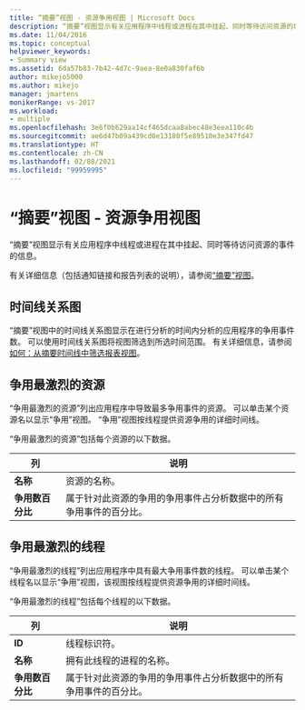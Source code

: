 ```yaml
---
title: “摘要”视图 - 资源争用视图 | Microsoft Docs
description: “摘要”视图显示有关应用程序中线程或进程在其中挂起、同时等待访问资源的事件的信息。
ms.date: 11/04/2016
ms.topic: conceptual
helpviewer_keywords:
- Summary view
ms.assetid: 6da57b83-7b42-4d7c-9aea-8e0a830faf6b
author: mikejo5000
ms.author: mikejo
manager: jmartens
monikerRange: vs-2017
ms.workload:
- multiple
ms.openlocfilehash: 3e6f0b629aa14cf465dcaa8abec48e3eea110c4b
ms.sourcegitcommit: ae6d47b09a439cd0e13180f5e89510e3e347fd47
ms.translationtype: HT
ms.contentlocale: zh-CN
ms.lasthandoff: 02/08/2021
ms.locfileid: "99959995"
---
```

# <a name="summary-view---resource-contention-view"></a>“摘要”视图 - 资源争用视图
“摘要”视图显示有关应用程序中线程或进程在其中挂起、同时等待访问资源的事件的信息。

 有关详细信息（包括通知链接和报告列表的说明），请参阅[“摘要”视图](../profiling/summary-view.md)。

## <a name="timeline-graph"></a>时间线关系图
 “摘要”视图中的时间线关系图显示在进行分析的时间内分析的应用程序的争用事件数。 可以使用时间线关系图将视图筛选到所选时间范围。 有关详细信息，请参阅[如何：从摘要时间线中筛选报表视图](../profiling/how-to-filter-report-views-from-the-summary-timeline.md)。

## <a name="most-contended-resources"></a>争用最激烈的资源
 “争用最激烈的资源”列出应用程序中导致最多争用事件的资源。 可以单击某个资源名以显示“争用”视图。 “争用”视图按线程提供资源争用的详细时间线。

 “争用最激烈的资源”包括每个资源的以下数据。

|列|说明|
|------------|-----------------|
|**名称**|资源的名称。|
|**争用数百分比**|属于针对此资源的争用的争用事件占分析数据中的所有争用事件的百分比。|

## <a name="most-contended-thread"></a>争用最激烈的线程
 “争用最激烈的线程”列出应用程序中具有最大争用事件数的线程。 可以单击某个线程名以显示“争用”视图，该视图按线程提供资源争用的详细时间线。

 “争用最激烈的线程”包括每个线程的以下数据。

|列|说明|
|------------|-----------------|
|**ID**|线程标识符。|
|**名称**|拥有此线程的进程的名称。|
|**争用数百分比**|属于针对此资源的争用的争用事件占分析数据中的所有争用事件的百分比。|
